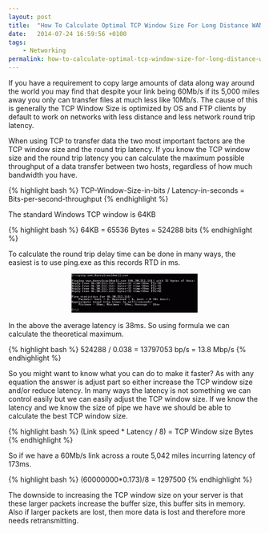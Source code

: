 ```yaml
---
layout: post
title:  "How To Calculate Optimal TCP Window Size For Long Distance WAN Link"
date:   2014-07-24 16:59:56 +0100
tags:
    - Networking
permalink: how-to-calculate-optimal-tcp-window-size-for-long-distance-wan-link
---
```

If you have a requirement to copy large amounts of data along way around the world 
you may find that despite your link being 60Mb/s if its 5,000 miles away you only 
can transfer files at much less like 10Mb/s. The cause of this is generally the TCP 
Window Size is optimized by OS and FTP clients by default to work on networks with 
less distance and less network round trip latency.

When using TCP to transfer data the two most important factors are the TCP window 
size and the round trip latency.  If you know the TCP window size and the round trip 
latency you can calculate the maximum possible throughput of a data transfer between 
two hosts, regardless of how much bandwidth you have.

{% highlight bash %}
TCP-Window-Size-in-bits / Latency-in-seconds = Bits-per-second-throughput
{% endhighlight %}

The standard Windows TCP window is 64KB

{% highlight bash %}
64KB = 65536 Bytes = 524288 bits
{% endhighlight %}

To calculate the round trip delay time can be done in many ways, the easiest is to use 
ping.exe as this records RTD in ms.

<center><img src="/images/RTD.gif" width="50%"></center>

In the above the average latency is 38ms.  So using formula we can calculate the theoretical 
maximum.

{% highlight bash %}
524288 / 0.038 = 13797053 bp/s = 13.8 Mbp/s
{% endhighlight %}

So you might want to know what you can do to make it faster? As with any equation 
the answer is adjust part so either increase the TCP window size and/or reduce latency. 
In many ways the latency is not something we can control easily but we can easily adjust 
the TCP window size.  If we know the latency and we know the size of pipe we have we 
should be able to calculate the best TCP window size.

{% highlight bash %}
(Link speed * Latency / 8) = TCP Window size Bytes
{% endhighlight %}

So if we have a 60Mb/s link across a route 5,042 miles incurring latency of 173ms.

{% highlight bash %}
(60000000*0.173)/8 = 1297500
{% endhighlight %}

The downside to increasing the TCP window size on your server is that these larger 
packets increase the buffer size, this buffer sits in memory. Also if larger packets are 
lost, then more data is lost and therefore more needs retransmitting.
